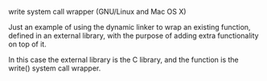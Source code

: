 write system call wrapper (GNU/Linux and Mac OS X)

Just an example of using the dynamic linker to wrap an
existing function, defined in an external library, with
the purpose of adding extra functionality on top of it.

In this case the external library is the C library, and
the function is the write() system call wrapper.

